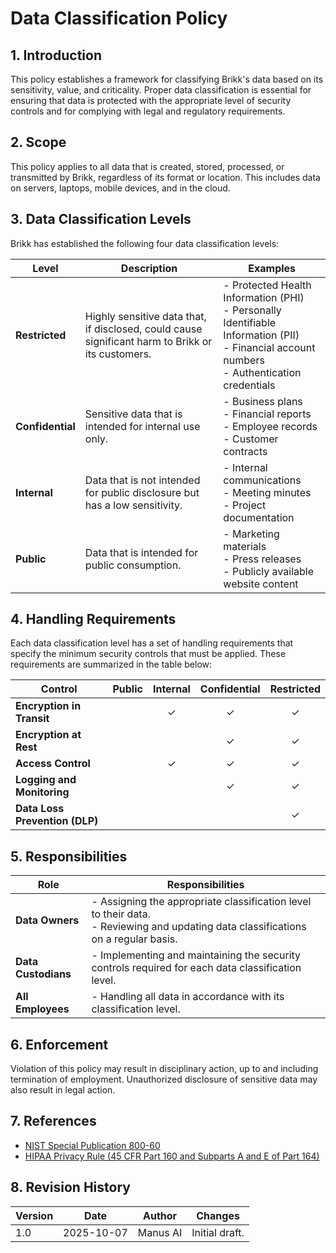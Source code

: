 # Data Classification Policy

## 1. Introduction

This policy establishes a framework for classifying Brikk's data based on its sensitivity, value, and criticality. Proper data classification is essential for ensuring that data is protected with the appropriate level of security controls and for complying with legal and regulatory requirements.

## 2. Scope

This policy applies to all data that is created, stored, processed, or transmitted by Brikk, regardless of its format or location. This includes data on servers, laptops, mobile devices, and in the cloud.

## 3. Data Classification Levels

Brikk has established the following four data classification levels:

| Level | Description | Examples |
| --- | --- | --- |
| **Restricted** | Highly sensitive data that, if disclosed, could cause significant harm to Brikk or its customers. | - Protected Health Information (PHI)<br>- Personally Identifiable Information (PII)<br>- Financial account numbers<br>- Authentication credentials |
| **Confidential** | Sensitive data that is intended for internal use only. | - Business plans<br>- Financial reports<br>- Employee records<br>- Customer contracts |
| **Internal** | Data that is not intended for public disclosure but has a low sensitivity. | - Internal communications<br>- Meeting minutes<br>- Project documentation |
| **Public** | Data that is intended for public consumption. | - Marketing materials<br>- Press releases<br>- Publicly available website content |

## 4. Handling Requirements

Each data classification level has a set of handling requirements that specify the minimum security controls that must be applied. These requirements are summarized in the table below:

| Control | Public | Internal | Confidential | Restricted |
| --- | :---: | :---: | :---: | :---: |
| **Encryption in Transit** | | ✓ | ✓ | ✓ |
| **Encryption at Rest** | | | ✓ | ✓ |
| **Access Control** | | ✓ | ✓ | ✓ |
| **Logging and Monitoring** | | | ✓ | ✓ |
| **Data Loss Prevention (DLP)** | | | | ✓ |

## 5. Responsibilities

| Role | Responsibilities |
| --- | --- |
| **Data Owners** | - Assigning the appropriate classification level to their data.<br>- Reviewing and updating data classifications on a regular basis. |
| **Data Custodians** | - Implementing and maintaining the security controls required for each data classification level. |
| **All Employees** | - Handling all data in accordance with its classification level. |

## 6. Enforcement

Violation of this policy may result in disciplinary action, up to and including termination of employment. Unauthorized disclosure of sensitive data may also result in legal action.

## 7. References

- [NIST Special Publication 800-60](https://csrc.nist.gov/publications/detail/sp/800-60/vol-1-rev-1/final)
- [HIPAA Privacy Rule (45 CFR Part 160 and Subparts A and E of Part 164)](https://www.hhs.gov/hipaa/for-professionals/privacy/index.html)

## 8. Revision History

| Version | Date | Author | Changes |
| --- | --- | --- | --- |
| 1.0 | 2025-10-07 | Manus AI | Initial draft. |

